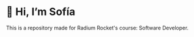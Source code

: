 #           👋 Hi, I’m Sofía 


This is a repository made for Radium Rocket's course: Software Developer. 



<!---
sofpag/sofpag is a ✨ special ✨ repository because its `README.md` (this file) appears on your GitHub profile.
You can click the Preview link to take a look at your changes.
--->

